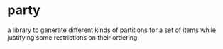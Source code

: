 # party
a library to generate different kinds of partitions for a set of items while justifying some restrictions on their ordering
